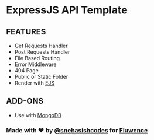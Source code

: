 # ExpressJS API Template

## FEATURES

- Get Requests Handler
- Post Requests Handler
- File Based Routing
- Error Middleware
- 404 Page 
- Public or Static Folder
- Render with [EJS](https://www.npmjs.com/package/ejs)


## ADD-ONS

- Use with [MongoDB](https://www.mongodb.com)


### Made with ❤ by [@snehasishcodes](https://github.com/snehasishcodes) for [Fluwence](https://github.com/fluwence)
